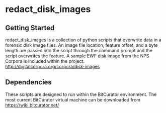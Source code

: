 redact_disk_images
==================

Getting Started
---------------
redact_disk_images is a collection of python scripts that overwrite data in a forensic disk image files. An image file location, feature offset, and a byte length are passed into the script through the command prompt and the script overwrites the feature. A sample EWF disk image from the NPS Corpora is included within the project.
http://digitalcorpora.org/corpora/disk-images

Dependencies
------------
These scripts are designed to run within the BitCurator environment. The most current BitCurator virtual machine can be downloaded from
https://wiki.bitcurator.net/

